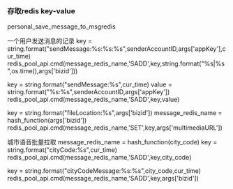 ### 存取redis key-value

personal_save_message_to_msgredis

一个用户发送消息的记录
key = string.format("sendMessage:%s:%s:%s",senderAccountID,args['appKey'],cur_time)     
redis_pool_api.cmd(message_redis_name,'SADD',key,string.format("%s|%s",os.time(),args['bizid']))


key = string.format("sendMessage:%s",cur_time)
value = string.format("%s:%s",senderAccountID,args['appKey'])
redis_pool_api.cmd(message_redis_name,'SADD',key,value)


key = string.format("fileLocation:%s",args['bizid'])
message_redis_name = hash_function(args['bizid'])
redis_pool_api.cmd(message_redis_name,'SET',key,args['multimediaURL'])


城市语音批量拉取
message_redis_name = hash_function(city_code)
key = string.format("cityCode:%s",cur_time)
redis_pool_api.cmd(message_redis_name,'SADD',key,city_code)


key = string.format("cityCodeMessage:%s:%s",city_code,cur_time)                                                                                          redis_pool_api.cmd(message_redis_name,'SADD',key,args['bizid'])

